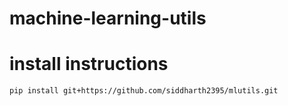 # machine-learning-utils

# install instructions
```
pip install git+https://github.com/siddharth2395/mlutils.git
```